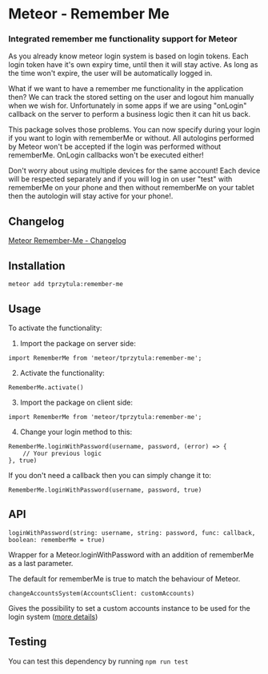 # Meteor - Remember Me
### Integrated remember me functionality support for Meteor


As you already know meteor login system is based on login tokens.
Each login token have it's own expiry time, until then it will stay active.
As long as the time won't expire, the user will be automatically logged in.

What if we want to have a remember me functionality in the application then?
We can track the stored setting on the user and logout him manually when we wish for.
Unfortunately in some apps if we are using "onLogin" callback on the server to 
perform a business logic then it can hit us back.

This package solves those problems. You can now specify during your login if you
want to login with rememberMe or without. All autologins performed by Meteor won't
be accepted if the login was performed without rememberMe. OnLogin callbacks won't be 
executed either!

Don't worry about using multiple devices for the same account! Each device will
be respected separately and if you will log in on user "test" with rememberMe on
your phone and then without rememberMe on your tablet then the autologin will stay
active for your phone!.

## Changelog
[Meteor Remember-Me - Changelog](./CHANGELOG.md)

## Installation

`meteor add tprzytula:remember-me`

## Usage

To activate the functionality:

1. Import the package on server side:

```
import RememberMe from 'meteor/tprzytula:remember-me';
```

2. Activate the functionality:

```
RememberMe.activate()
```

3. Import the package on client side:

```
import RememberMe from 'meteor/tprzytula:remember-me';
```

4. Change your login method to this:

```
RememberMe.loginWithPassword(username, password, (error) => {
    // Your previous logic
}, true)
```

If you don't need a callback then you can simply change it to:

```
RememberMe.loginWithPassword(username, password, true)
```

## API

`loginWithPassword(string: username, string: password, func: callback, boolean: rememberMe = true)`

Wrapper for a Meteor.loginWithPassword with an addition of rememberMe as a last parameter.

The default for rememberMe is true to match the behaviour of Meteor.

`changeAccountsSystem(AccountsClient: customAccounts)`

Gives the possibility to set a custom accounts instance to be used for the login system ([more details](./CUSTOM_ACCOUNTS.md))

## Testing

You can test this dependency by running `npm run test`